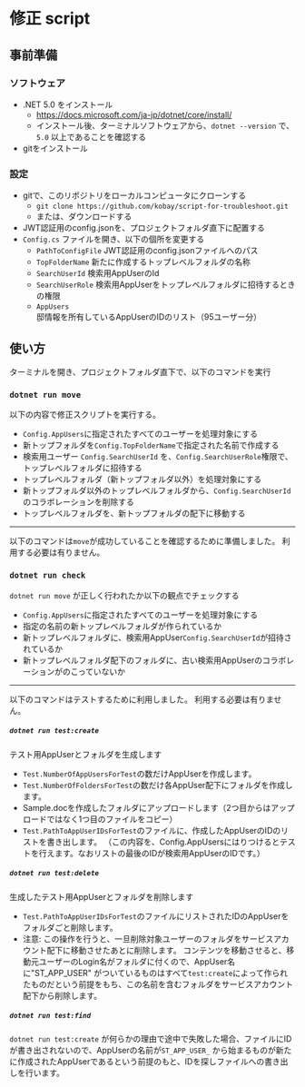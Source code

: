# 修正 script

## 事前準備

### ソフトウェア

- .NET 5.0 をインストール
    - https://docs.microsoft.com/ja-jp/dotnet/core/install/
    - インストール後、ターミナルソフトウェアから、`dotnet --version` で、`5.0` 以上であることを確認する
- gitをインストール

### 設定

- gitで、このリポジトリをローカルコンピュータにクローンする
    - `git clone https://github.com/kobay/script-for-troubleshoot.git`
    - または、ダウンロードする
- JWT認証用のconfig.jsonを、プロジェクトフォルダ直下に配置する
- `Config.cs` ファイルを開き、以下の個所を変更する
    - `PathToConfigFile` JWT認証用のconfig.jsonファイルへのパス
    - `TopFolderName` 新たに作成するトップレベルフォルダの名称
    - `SearchUserId` 検索用AppUserのId
    - `SearchUserRole` 検索用AppUserをトップレベルフォルダに招待するときの権限
    - `AppUsers` 邸情報を所有しているAppUserのIDのリスト（95ユーザー分）

## 使い方

ターミナルを開き、プロジェクトフォルダ直下で、以下のコマンドを実行

### `dotnet run move`

以下の内容で修正スクリプトを実行する。

- `Config.AppUsers`に指定されたすべてのユーザーを処理対象にする
- 新トップフォルダを`Config.TopFolderName`で指定された名前で作成する
- 検索用ユーザー `Config.SearchUserId` を、`Config.SearchUserRole`権限で、トップレベルフォルダに招待する
- トップレベルフォルダ（新トップフォルダ以外）を処理対象にする
- 新トップフォルダ以外のトップレベルフォルダから、`Config.SearchUserId`のコラボレーションを削除する
- トップレベルフォルダを、新トップフォルダの配下に移動する


<hr>

以下のコマンドは`move`が成功していることを確認するために準備しました。 利用する必要は有りません。

### `dotnet run check`

`dotnet run move` が正しく行われたか以下の観点でチェックする

- `Config.AppUsers`に指定されたすべてのユーザーを処理対象にする
- 指定の名前の新トップレベルフォルダが作られているか
- 新トップレベルフォルダに、検索用AppUser`Config.SearchUserId`が招待されているか
- 新トップレベルフォルダ配下のフォルダに、古い検索用AppUserのコラボレーションがのこっていないか

<hr>

以下のコマンドはテストするために利用しました。 利用する必要は有りません。

##### `dotnet run test:create`

テスト用AppUserとフォルダを生成します

- `Test.NumberOfAppUsersForTest`の数だけAppUserを作成します。
- `Test.NumberOfFoldersForTest`の数だけ各AppUser配下にフォルダを作成します。
- Sample.docを作成したフォルダにアップロードします（2つ目からはアップロードではなく1つ目のファイルをコピー）
- `Test.PathToAppUserIDsForTest`のファイルに、作成したAppUserのIDのリストを書き出します。
  （この内容を、Config.AppUsersにはりつけるとテストを行えます。なおリストの最後のIDが検索用AppUserのIDです。）

##### `dotnet run test:delete`

生成したテスト用AppUserとフォルダを削除します

- `Test.PathToAppUserIDsForTest`のファイルにリストされたIDのAppUserをフォルダごと削除します。
- 注意: この操作を行うと、一旦削除対象ユーザーのフォルダをサービスアカウント配下に移動させたあとに削除します。 
  コンテンツを移動させると、移動元ユーザーのLogin名がフォルダに付くので、AppUser名に"ST_APP_USER"
  がついているものはすべて`test:create`によって作られたものだという前提をもち、この名前を含むフォルダをサービスアカウント配下から削除します。

##### `dotnet run test:find`

`dotnet run test:create` が何らかの理由で途中で失敗した場合、ファイルにIDが書き出されないので、AppUserの名前が`ST_APP_USER_`
から始まるものが新たに作成されたAppUserであるという前提のもと、IDを探しファイルへの書き出しを行います。



